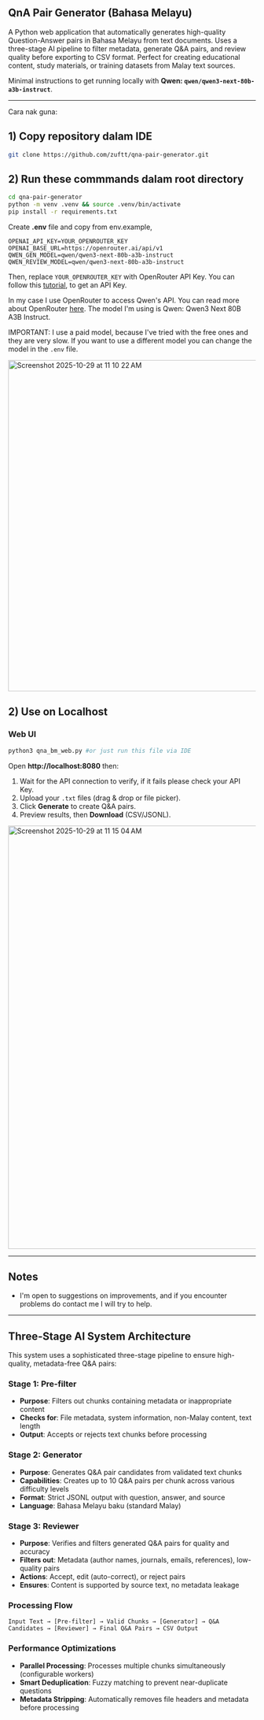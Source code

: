 ## QnA Pair Generator (Bahasa Melayu)

A Python web application that automatically generates high-quality Question-Answer pairs in Bahasa Melayu from text documents. Uses a three-stage AI pipeline to filter metadata, generate Q&A pairs, and review quality before exporting to CSV format. Perfect for creating educational content, study materials, or training datasets from Malay text sources.

Minimal instructions to get running locally with **Qwen: `qwen/qwen3-next-80b-a3b-instruct`**.

---
Cara nak guna:

## 1) Copy repository dalam IDE
```bash
git clone https://github.com/zuftt/qna-pair-generator.git
```

## 2) Run these commmands dalam root directory
```bash
cd qna-pair-generator
python -m venv .venv && source .venv/bin/activate
pip install -r requirements.txt
```
Create **.env** file and copy from env.example,
```dotenv
OPENAI_API_KEY=YOUR_OPENROUTER_KEY
OPENAI_BASE_URL=https://openrouter.ai/api/v1
QWEN_GEN_MODEL=qwen/qwen3-next-80b-a3b-instruct
QWEN_REVIEW_MODEL=qwen/qwen3-next-80b-a3b-instruct
```
Then, replace  `YOUR_OPENROUTER_KEY` with OpenRouter API Key.
You can follow this [tutorial](https://www.youtube.com/watch?v=QINOR9fATxY), to get an API Key.

In my case I use OpenRouter to access Qwen's API. You can read more about OpenRouter [here](https://openrouter.ai/).
The model I'm using is Qwen: Qwen3 Next 80B A3B Instruct.

IMPORTANT: I use a paid model, because I've tried with the free ones and they are very slow. If you want to use a different model you can change the model in the `.env` file.

<img width="1470" height="673" alt="Screenshot 2025-10-29 at 11 10 22 AM" src="https://github.com/user-attachments/assets/ee7e3b35-6e43-49c3-b52e-f6794415938e" />



## 2) Use on Localhost
### Web UI
```bash
python3 qna_bm_web.py #or just run this file via IDE
```
Open **http://localhost:8080** then:
1. Wait for the API connection to verify, if it fails please check your API Key.
2. Upload your `.txt` files (drag & drop or file picker).
3. Click **Generate** to create Q&A pairs.
4. Preview results, then **Download** (CSV/JSONL).
   
<img width="1322" height="860" alt="Screenshot 2025-10-29 at 11 15 04 AM" src="https://github.com/user-attachments/assets/184bdb4a-1a76-4a69-a1c9-be6e907a1efd" />

---

## Notes
- I'm open to suggestions on improvements, and if you encounter problems do contact me I will try to help.

---

## Three-Stage AI System Architecture

This system uses a sophisticated three-stage pipeline to ensure high-quality, metadata-free Q&A pairs:

### Stage 1: Pre-filter 
- **Purpose**: Filters out chunks containing metadata or inappropriate content
- **Checks for**: File metadata, system information, non-Malay content, text length
- **Output**: Accepts or rejects text chunks before processing

### Stage 2: Generator 
- **Purpose**: Generates Q&A pair candidates from validated text chunks
- **Capabilities**: Creates up to 10 Q&A pairs per chunk across various difficulty levels
- **Format**: Strict JSONL output with question, answer, and source
- **Language**: Bahasa Melayu baku (standard Malay)

### Stage 3: Reviewer 
- **Purpose**: Verifies and filters generated Q&A pairs for quality and accuracy
- **Filters out**: Metadata (author names, journals, emails, references), low-quality pairs
- **Actions**: Accept, edit (auto-correct), or reject pairs
- **Ensures**: Content is supported by source text, no metadata leakage

### Processing Flow
```
Input Text → [Pre-filter] → Valid Chunks → [Generator] → Q&A Candidates → [Reviewer] → Final Q&A Pairs → CSV Output
```

### Performance Optimizations
- **Parallel Processing**: Processes multiple chunks simultaneously (configurable workers)
- **Smart Deduplication**: Fuzzy matching to prevent near-duplicate questions
- **Metadata Stripping**: Automatically removes file headers and metadata before processing 
